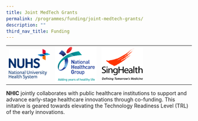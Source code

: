 ```yaml
---
title: Joint MedTech Grants
permalink: /programmes/funding/joint-medtech-grants/
description: ""
third_nav_title: Funding
---
```

<table>
   <tbody>
      <tr>
         <td width="25%">
            <a href="/funding/joint-medtech-grants/nuhs/">
            <img src="/images/nuhslogo.png">
            </a>
				</td>         
         <td width="25%">
            <a href="/funding/joint-medtech-grants/nhg/">
            <img src="/images/Funding/clinical%20network%20logos_nhg.png">
            </a>
         </td>
         <td width="25%">
            <a href="/funding/joint-medtech-grants/singhealth/">
            <img src="/images/sglogo.jpg">
            </a>
         </td><td>
         </td>
      </tr>
   </tbody>
</table>


**NHIC** jointly collaborates with public healthcare institutions to support and advance early-stage healthcare innovations through co-funding. This initative is geared towards elevating the Technology Readiness Level (TRL) of the early innovations.